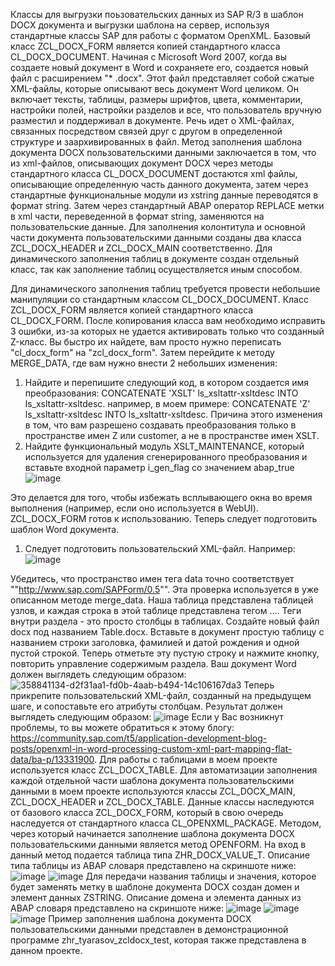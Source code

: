 Классы для выгрузки поьзовательских данных из SAP R/3 в шаблон DOCX документа и выгрузки шаблона на сервер, используя стандартные классы SAP для работы с форматом OpenXML.
Базовый класс ZCL_DOCX_FORM является копией стандартного класса CL_DOCX_DOCUMENT. 
Начиная с Microsoft Word 2007, когда вы создаете новый документ в Word и сохраняете его, создается новый файл с расширением "* .docx".
Этот файл представляет собой сжатые XML-файлы, которые описывают весь документ Word целиком. Он включает тексты, таблицы, размеры шрифтов, цвета, комментарии, настройки полей, настройки разделов и все, 
что пользователь вручную разместил и поддерживал в документе. Речь идет о XML-файлах, связанных посредством связей друг с другом в определенной структуре 
и заархивированных в файл.
Метод заполнения шаблона документа DOCX пользовательскими данными заключается в том, что из xml-файлов, описывающих документ DOCX через методы стандартного класса CL_DOCX_DOCUMENT достаются xml файлы, 
описывающие определенную часть данного документа, затем через стандартные функциональные модули из xstring данные переводятся в формат string. Затем через стандартный ABAP оператор REPLACE метки в xml части, переведенной в формат string, заменяются на пользовательские данные.
Для заполнения колонтитула и основной части документа пользовательскими данными созданы два класса ZCL_DOCX_HEADER и ZCL_DOCX_MAIN соответственно.
Для динамического заполнения таблиц в документе создан отдельный класс, так как заполнение таблиц осуществляется иным способом.

Для динамического заполнения таблиц требуется провести небольшие манипуляции со стандартным классом CL_DOCX_DOCUMENT.
Класс ZCL_DOCX_FORM является копией стандартного класса CL_DOCX_FORM. После копирования класса вам необходимо исправить 3 ошибки, из-за которых не удается активировать только что созданный Z-класс. Вы быстро их найдете, вам просто нужно переписать "cl_docx_form" на "zcl_docx_form". Затем перейдите к методу MERGE_DATA, где вам нужно внести 2 небольших изменения:

1. Найдите и перепишите следующий код, в котором создается имя преобразования:
  CONCATENATE 'XSLT' ls_xsltattr-xsltdesc INTO ls_xsltattr-xsltdesc.
например, в моем примере:
  CONCATENATE 'Z' ls_xsltattr-xsltdesc INTO ls_xsltattr-xsltdesc.
Причина этого изменения в том, что вам разрешено создавать преобразования только в пространстве имен Z или customer, а не в пространстве имен XSLT.
2. Найдите функциональный модуль XSLT_MAINTENANCE, который используется для удаления сгенерированного преобразования и вставьте входной параметр i_gen_flag со значением abap_true
![image](https://github.com/user-attachments/assets/fd7f0e19-9e2a-4c7d-a817-4c1d9181cc3c)

  Это делается для того, чтобы избежать всплывающего окна во время выполнения (например, если оно используется в WebUI).
  ZCL_DOCX_FORM готов к использованию. Теперь следует подготовить шаблон Word документа.
  1. Следует подготовить пользовательский XML-файл.
  Например:
![image](https://github.com/user-attachments/assets/bee349e2-a15c-4755-bf75-51ff342c1667)

Убедитесь, что пространство имен тега data точно соответствует ""http://www.sap.com/SAPForm/0.5"". Эта проверка используется в уже описанном методе merge_data. Наша таблица представлена таблицей узлов, и каждая строка в этой таблице представлена тегом <DATA>...</DATA>. Теги внутри раздела <DATA> - это просто столбцы в таблицах.
Создайте новый файл docx под названием Table.docx.  Вставьте в документ простую таблицу с названием строки заголовка, фамилией и датой рождения и одной пустой строкой. Теперь отметьте эту пустую строку и нажмите кнопку, повторить управление содержимым раздела. Ваш документ Word должен выглядеть следующим образом:
![358841134-d2f31aa1-fd0b-4aab-b494-14c106167da3](https://github.com/user-attachments/assets/138c4713-a6c1-4a1b-b97a-68190a55553e)
Теперь прикрепите пользовательский XML-файл, созданный на предыдущем шаге, и сопоставьте его атрибуты столбцам. Результат должен выглядеть следующим образом:
![image](https://github.com/user-attachments/assets/883e5a6e-896f-4dab-b2f4-20436c80d94c)
Если у Вас возникнут проблемы, то вы можете обратиться к этому блогу: https://community.sap.com/t5/application-development-blog-posts/openxml-in-word-processing-custom-xml-part-mapping-flat-data/ba-p/13331900.
Для работы с таблицами в моем проекте используется класс ZCL_DOCX_TABLE.
Для автоматизации заполнения каждой отдельной части шаблона  документа пользовательскими данными в моем проекте используются классы ZCL_DOCX_MAIN, ZCL_DOCX_HEADER и ZCL_DOCX_TABLE. Данные классы наследуются от базового класса ZCL_DOCX_FORM, который в свою очередь наследуется от стандартного класса CL_OPENXML_PACKAGE. Методом, через который начинается заполнение шаблона документа DOCX пользовательскими данными является метод OPENFORM. На вход в данный метод подается таблица типа ZHR_DOCX_VALUE_T.
Описание типа таблицы из ABAP словаря представлено на скриншоте ниже:
![image](https://github.com/user-attachments/assets/9b5c2072-9177-45c8-a1b6-7fabb88d6eb5)
![image](https://github.com/user-attachments/assets/23aa8045-9a86-46ff-926d-71ef9cff3b33)
Для передачи названия таблицы и значения, которое будет заменять метку в шаблоне документа DOCX создан домен и элемент данных ZSTRING.
Описание домена и элемента данных из ABAP словаря представлено на скриншоте ниже:
![image](https://github.com/user-attachments/assets/5a613c1a-03fd-43dc-9b8a-88850611484c)
![image](https://github.com/user-attachments/assets/2293afbc-7abd-425e-9231-b6fb2ac5d63f)
![image](https://github.com/user-attachments/assets/a7afe41b-466d-4b3c-9c8f-d6f2582cc456)
Пример заполнения шаблона документа DOCX пользовательскими данными представлен в демонстрационной программе zhr_tyarasov_zcldocx_test, которая также представлена в данном проекте.



